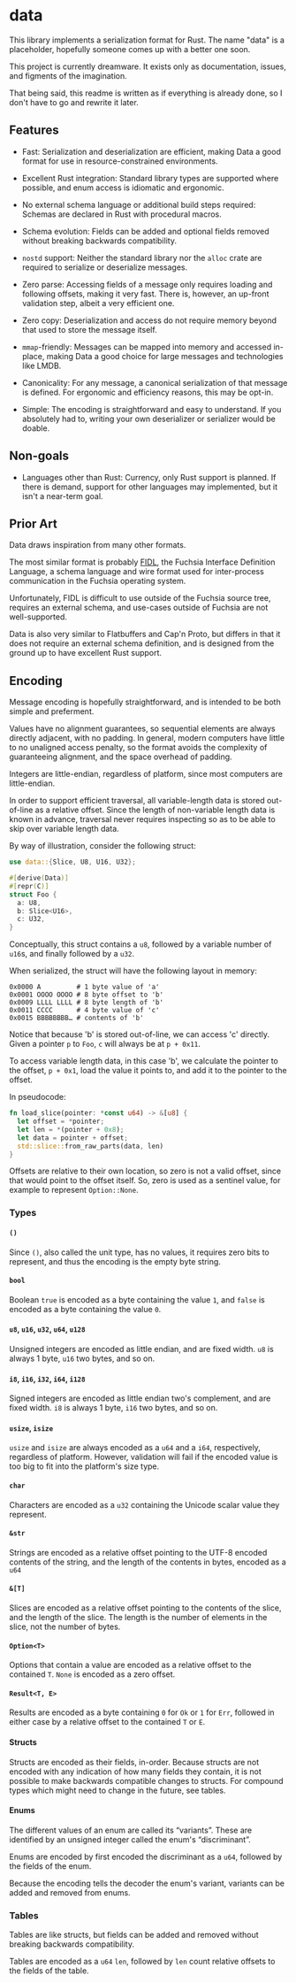 # data

This library implements a serialization format for Rust. The name "data" is a
placeholder, hopefully someone comes up with a better one soon.

This project is currently dreamware. It exists only as documentation, issues,
and figments of the imagination.

That being said, this readme is written as if everything is already done, so I
don't have to go and rewrite it later.

## Features

- Fast: Serialization and deserialization are efficient, making Data a good
  format for use in resource-constrained environments.

- Excellent Rust integration: Standard library types are supported where
  possible, and enum access is idiomatic and ergonomic.

- No external schema language or additional build steps required: Schemas are
  declared in Rust with procedural macros.

- Schema evolution: Fields can be added and optional fields removed without
  breaking backwards compatibility.

- `nostd` support: Neither the standard library nor the `alloc` crate are
  required to serialize or deserialize messages.

- Zero parse: Accessing fields of a message only requires loading and following
  offsets, making it very fast. There is, however, an up-front validation step,
  albeit a very efficient one.

- Zero copy: Deserialization and access do not require memory beyond that
  used to store the message itself.

- `mmap`-friendly: Messages can be mapped into memory and accessed in-place, making
  Data a good choice for large messages and technologies like LMDB.

- Canonicality: For any message, a canonical serialization of that message is
  defined. For ergonomic and efficiency reasons, this may be opt-in.

- Simple: The encoding is straightforward and easy to understand. If you
  absolutely had to, writing your own deserializer or serializer would be
  doable.

## Non-goals

- Languages other than Rust: Currency, only Rust support is planned. If there
  is demand, support for other languages may implemented, but it isn't a
  near-term goal.

## Prior Art

Data draws inspiration from many other formats.

The most similar format is probably
[FIDL](https://fuchsia.dev/fuchsia-src/development/languages/fidl), the Fuchsia
Interface Definition Language, a schema language and wire format used for
inter-process communication in the Fuchsia operating system.

Unfortunately, FIDL is difficult to use outside of the Fuchsia source tree,
requires an external schema, and use-cases outside of Fuchsia are not
well-supported.

Data is also very similar to Flatbuffers and Cap'n Proto, but differs in that
it does not require an external schema definition, and is designed from the
ground up to have excellent Rust support.

## Encoding

Message encoding is hopefully straightforward, and is intended to be both
simple and preferment.

Values have no alignment guarantees, so sequential elements are always directly
adjacent, with no padding. In general, modern computers have little to no
unaligned access penalty, so the format avoids the complexity of guaranteeing
alignment, and the space overhead of padding.

Integers are little-endian, regardless of platform, since most computers are
little-endian.

In order to support efficient traversal, all variable-length data is stored
out-of-line as a relative offset. Since the length of non-variable length data
is known in advance, traversal never requires inspecting so as to be able to
skip over variable length data.

By way of illustration, consider the following struct:

```rust
use data::{Slice, U8, U16, U32};

#[derive(Data)]
#[repr(C)]
struct Foo {
  a: U8,
  b: Slice<U16>,
  c: U32,
}
```

Conceptually, this struct contains a `u8`, followed by a variable number of
`u16`s, and finally followed by a `u32`.

When serialized, the struct will have the following layout in memory:

```
0x0000 A         # 1 byte value of 'a'
0x0001 OOOO OOOO # 8 byte offset to 'b'
0x0009 LLLL LLLL # 8 byte length of 'b'
0x0011 CCCC      # 4 byte value of 'c'
0x0015 BBBBBBBB… # contents of 'b'
```

Notice that because 'b' is stored out-of-line, we can access 'c' directly.
Given a pointer `p` to `Foo`, `c` will always be at `p + 0x11`.

To access variable length data, in this case 'b', we calculate the pointer to
the offset, `p + 0x1`, load the value it points to, and add it to the pointer
to the offset.

In pseudocode:

```rust
fn load_slice(pointer: *const u64) -> &[u8] {
  let offset = *pointer;
  let len = *(pointer + 0x8);
  let data = pointer + offset;
  std::slice::from_raw_parts(data, len)
}
```

Offsets are relative to their own location, so zero is not a valid offset,
since that would point to the offset itself. So, zero is used as a sentinel
value, for example to represent `Option::None`.

### Types

#### `()`

Since `()`, also called the unit type, has no values, it requires zero bits to
represent, and thus the encoding is the empty byte string.

#### `bool`

Boolean `true` is encoded as a byte containing the value `1`, and `false` is
encoded as a byte containing the value `0`.

#### `u8`, `u16`, `u32`, `u64`, `u128`

Unsigned integers are encoded as little endian, and are fixed width. `u8` is
always 1 byte, `u16` two bytes, and so on.

#### `i8`, `i16`, `i32`, `i64`, `i128`

Signed integers are encoded as little endian two's complement, and are fixed
width. `i8` is always 1 byte, `i16` two bytes, and so on.

#### `usize`, `isize`

`usize` and `isize` are always encoded as a `u64` and a `i64`, respectively,
regardless of platform. However, validation will fail if the encoded value is
too big to fit into the platform's size type.

#### `char`

Characters are encoded as a `u32` containing the Unicode scalar value they
represent.

#### `&str`

Strings are encoded as a relative offset pointing to the UTF-8 encoded contents
of the string, and the length of the contents in bytes, encoded as a `u64`

#### `&[T]`

Slices are encoded as a relative offset pointing to the contents of the slice,
and the length of the slice. The length is the number of elements in the slice,
not the number of bytes.

#### `Option<T>`

Options that contain a value are encoded as a relative offset to the contained
`T`. `None` is encoded as a zero offset.

#### `Result<T, E>`

Results are encoded as a byte containing `0` for `Ok` or `1` for `Err`,
followed in either case by a relative offset to the contained `T` or `E`.

#### Structs

Structs are encoded as their fields, in-order. Because structs are not encoded
with any indication of how many fields they contain, it is not possible to make
backwards compatible changes to structs. For compound types which might need to
change in the future, see tables.

#### Enums

The different values of an enum are called its “variants”. These are identified
by an unsigned integer called the enum's “discriminant”.

Enums are encoded by first encoded the discriminant as a `u64`, followed by the
fields of the enum.

Because the encoding tells the decoder the enum's variant, variants can be
added and removed from enums.

### Tables

Tables are like structs, but fields can be added and removed without breaking
backwards compatibility.

Tables are encoded as a `u64` `len`, followed by `len` count relative offsets
to the fields of the table.
